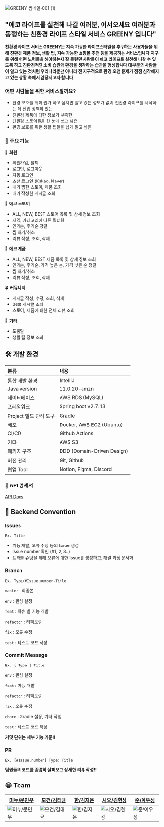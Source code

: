 ![GREENY 썸네일-001 (1)](https://github.com/UMC-GREENY/greeny-backend/assets/121410579/0e882d66-0e65-43d5-a4ca-6dea91c535d5)
## "에코 라이프를 실천해 나갈 여러분, 어서오세요 여러분과 동행하는 친환경 라이프 스타일 서비스 GREENY 입니다"

**친환경 라이프 서비스 GREENY는 지속 가능한 라이프스타일을 추구하는 사용자들을 위해 친환경 제품 정보, 생활 팁, 지속 가능한 쇼핑몰 추천 등을 제공하는 서비스입니다
지구를 위해 어떤 노력들을 해야하는지 잘 몰랐던 사람들이 에코 라이프를 실천해 나갈 수 있도록 하고 친환경적인 소비 습관과 환경을 생각하는 습관을 형성합니다
대부분의 사람들이 알고 있는 것처럼 우리나라뿐만 아니라 전 지구적으로 환경 오염 문제가 점점 심각해지고 있는 상황 속에서 앞장서고자 합니다**

### 어떤 사람들을 위한 서비스일까요?
- 환경 보호를 위해 뭔가 하고 싶지만 알고 있는 정보가 없어 친환경 라이프를 시작하는 데 진입 장벽이 있는
- 친환경 제품에 대한 정보가 부족한
- 친환경 스토어들을 한 눈에 보고 싶은
- 환경 보호를 위한 생활 팁들을 쉽게 알고 싶은

### 👊 주요 기능

👤 **회원**
- 회원가입, 탈퇴
- 로그인, 로그아웃
- 자동 로그인
- 소셜 로그인 (Kakao, Naver)
- 내가 찜한 스토어, 제품 조회
- 내가 작성한 게시글 조회

🌳 **에코 스토어**
- ALL, NEW, BEST 스토어 목록 및 상세 정보 조회
- 지역, 카테고리에 따른 필터링
- 인기순, 후기순 정렬
- 찜 하기/취소
- 리뷰 작성, 조회, 삭제

🌿 **에코 제품**
- ALL, NEW, BEST 제품 목록 및 상세 정보 조회
- 인기순, 후기순, 가격 높은 순, 가격 낮은 순 정렬
- 찜 하기/취소
- 리뷰 작성, 조회, 삭제

🍀 **커뮤니티**
- 게시글 작성, 수정, 조회, 삭제
- Best 게시글 조회
- 스토어, 제품에 대한 전체 리뷰 조회

👀 **기타**
- 도움말
- 생활 팁 정보 조회

## 🛠️ 개발 환경
|분류|내용|
|:---|:---|
|통합 개발 환경|IntelliJ|
|Java version|11.0.20-amzn|
|데이터베이스|AWS RDS (MySQL)|
|프레임워크|Spring boot v2.7.13|
|Project 빌드 관리 도구|Gradle|
|배포|Docker, AWS EC2 (Ubuntu)|
|CI/CD|Github Actions|
|기타|AWS S3|
|패키지 구조|DDD (Domain-Driven Design)|
|버전 관리|Git, Github|
|협업 Tool|Notion, Figma, Discord|

### 📗 API 명세서
[API Docs](https://secret-enquiry-5de.notion.site/API-705d147f145447fa90553dac2054e18b?pvs=4)

## 👥 Backend Convention
### Issues
`Ex. Title`
- 기능 개발, 오류 수정 등의 Issue 생성
- Issue number 확인 (#1, 2, 3..)
- 트러블 슈팅을 위해 오류에 대한 Issue를 생성하고, 해결 과정 문서화

### Branch
`Ex. Type/#Issue.number-Title`

`master` : 최종본

`env` : 환경 설정

`feat` : 이슈 별 기능 개발

`refactor` : 리팩토링

`fix` : 오류 수정

`test` : 테스트 코드 작성

### Commit Message
`Ex. [ Type ] Title`

`env` : 환경 설정

`feat` : 기능 개발

`refactor` : 리팩토링

`fix` : 오류 수정

`chore` : Gradle 설정, 기타 작업

`test` : 테스트 코드 작성

**커밋 단위는 세부 기능 기준!!**

### PR
`Ex. [#Issue.number] Type: Title`

**팀원들의 코드를 꼼꼼히 살펴보고 상세한 리뷰 작성!!**

## 😁 Team
|[미누/문민우](https://github.com/Minuooooo)|[모건/김태균](https://github.com/taegyuni)|[한/김지은](https://github.com/gol2580)|[시오/김현성](https://github.com/evgeniac10)|[준/이우성](https://github.com/dtd1614)|
|-----|-----|-----|-----|-----|
|![미누/문민우](https://avatars.githubusercontent.com/u/121410579?v=4)|![모건/김태균](https://avatars.githubusercontent.com/u/81752546?v=4)|![한/김지은](https://avatars.githubusercontent.com/u/86960201?v=4)|![시오/김현성](https://avatars.githubusercontent.com/u/122839143?v=4)|![준/이우성](https://avatars.githubusercontent.com/u/116648310?v=4)|

